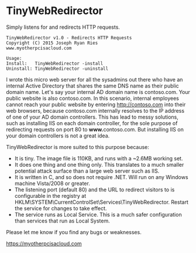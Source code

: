 # TinyWebRedirector
Simply listens for and redirects HTTP requests.

```
TinyWebRedirector v1.0 - Redirects HTTP Requests
Copyright (C) 2015 Joseph Ryan Ries
www.myotherpcisacloud.com

Usage:
Install:   TinyWebRedirector -install
Uninstall: TinyWebRedirector -uninstall
```

I wrote this micro web server for all the sysadmins out there who have an internal Active Directory that shares
the same DNS name as their public domain name. Let's say your internal AD domain name is contoso.com. Your public website is
also contoso.com. In this scenario, internal employees cannot reach your public website by entering http://contoso.com 
into their web browsers, because contoso.com internally resolves to the IP address of one of your AD domain controllers.
This has lead to messy solutions, such as installing IIS on each domain controller, for the sole purpose of redirecting
requests on port 80 to <b>www.</b>contoso.com. But installing IIS on your domain controllers is not a great idea.

TinyWebRedirector is more suited to this purpose because:

- It is tiny. The image file is 110KB, and runs with a ~2.6MB working set.
- It does one thing and one thing only. This translates to a much smaller potential attack surface than a large web server such as IIS.
- It is written in C, and so does not require .NET. Will run on any Windows machine Vista/2008 or greater.
- The listening port (default 80) and the URL to redirect visitors to is configurable in the registry at 
HKLM\SYSTEM\CurrentControlSet\Services\TinyWebRedirector. Restart the service for changes to take effect.
- The service runs as Local Service. This is a much safer configuration than services that run as Local System.

Please let me know if you find any bugs or weaknesses.

https://myotherpcisacloud.com
